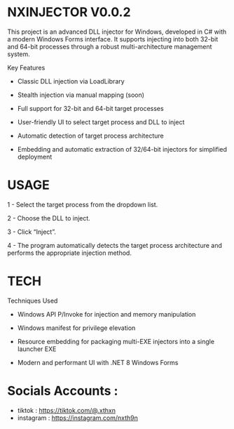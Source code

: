 # NXINJECTOR V0.0.2

This project is an advanced DLL injector for Windows, developed in C# with a modern Windows Forms interface. It supports injecting into both 32-bit and 64-bit processes through a robust multi-architecture management system.

Key Features

- Classic DLL injection via LoadLibrary

- Stealth injection via manual mapping (soon)

- Full support for 32-bit and 64-bit target processes

- User-friendly UI to select target process and DLL to inject

- Automatic detection of target process architecture

- Embedding and automatic extraction of 32/64-bit injectors for simplified deployment

# USAGE

1 - Select the target process from the dropdown list.

2 - Choose the DLL to inject.

3 - Click “Inject”.

4 - The program automatically detects the target process architecture and performs the appropriate injection method.



# TECH 

Techniques Used

- Windows API P/Invoke for injection and memory manipulation

- Windows manifest for privilege elevation

- Resource embedding for packaging multi-EXE injectors into a single launcher EXE

- Modern and performant UI with .NET 8 Windows Forms


# Socials Accounts :

- tiktok : https://tiktok.com/@.xthxn
- instagram : https://instagram.com/nxth9n



